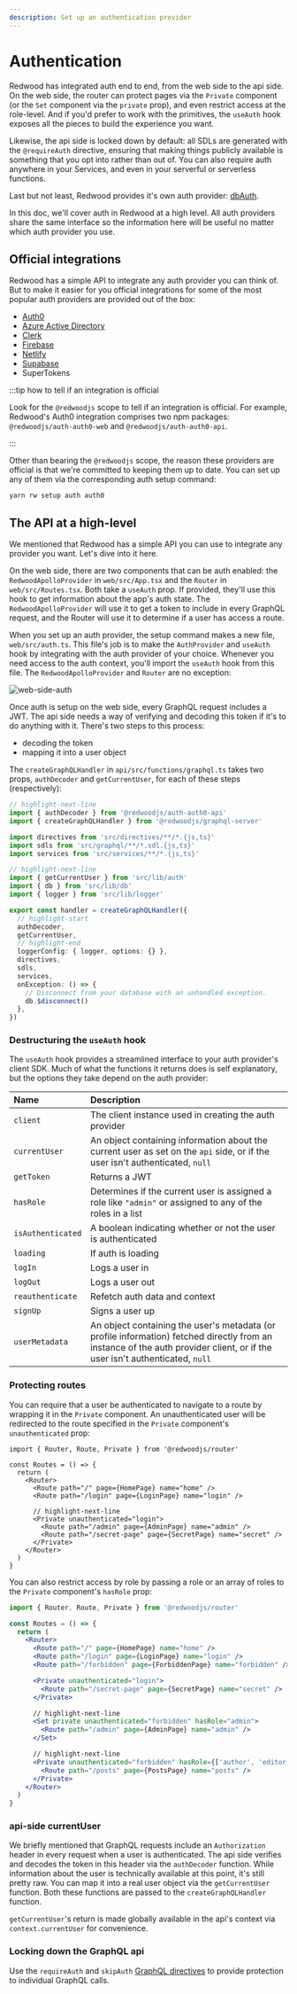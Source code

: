 ```yaml
---
description: Set up an authentication provider
---
```


# Authentication

Redwood has integrated auth end to end, from the web side to the api side.
On the web side, the router can protect pages via the `Private` component (or the `Set` component via the `private` prop), and even restrict access at the role-level.
And if you'd prefer to work with the primitives, the `useAuth` hook exposes all the pieces to build the experience you want.

Likewise, the api side is locked down by default: all SDLs are generated with the `@requireAuth` directive, ensuring that making things publicly available is something that you opt into rather than out of.
You can also require auth anywhere in your Services, and even in your serverful or serverless functions.

Last but not least, Redwood provides it's own auth provider: [dbAuth](./auth/dbauth.md).

In this doc, we'll cover auth in Redwood at a high level.
All auth providers share the same interface so the information here will be useful no matter which auth provider you use.

## Official integrations

Redwood has a simple API to integrate any auth provider you can think of. But to make it easier for you official integrations for some of the most popular auth providers are provided out of the box:

- [Auth0](./auth/auth0.md)
- [Azure Active Directory](./auth/azure.md)
- [Clerk](./auth/clerk.md)
- [Firebase](./auth/firebase.md)
- [Netlify](./auth/netlify.md)
- [Supabase](./auth/supabase.md)
- SuperTokens

:::tip how to tell if an integration is official

Look for the `@redwoodjs` scope to tell if an integration is official.
For example, Redwood's Auth0 integration comprises two npm packages: `@redwoodjs/auth-auth0-web` and `@redwoodjs/auth-auth0-api`.

:::

Other than bearing the `@redwoodjs` scope, the reason these providers are official is that we're committed to keeping them up to date.
You can set up any of them via the corresponding auth setup command:

```
yarn rw setup auth auth0
```

## The API at a high-level

We mentioned that Redwood has a simple API you can use to integrate any provider you want.
Let's dive into it here.

On the web side, there are two components that can be auth enabled: the `RedwoodApolloProvider` in `web/src/App.tsx` and the `Router` in `web/src/Routes.tsx`.
Both take a `useAuth` prop. If provided, they'll use this hook to get information about the app's auth state. The `RedwoodApolloProvider` will use it to get a token to include in every GraphQL request, and the Router will use it to determine if a user has access a route.

When you set up an auth provider, the setup command makes a new file, `web/src/auth.ts`. This file's job is to make the `AuthProvider` and `useAuth` hook by integrating with the auth provider of your choice. Whenever you need access to the auth context, you'll import the `useAuth` hook from this file. The `RedwoodApolloProvider` and `Router` are no exception:

![web-side-auth](https://user-images.githubusercontent.com/32992335/208549951-469617d7-c798-4d9a-8a29-46efe23cca6a.png)

Once auth is setup on the web side, every GraphQL request includes a JWT.
The api side needs a way of verifying and decoding this token if it's to do anything with it.
There's two steps to this process:

- decoding the token
- mapping it into a user object

The `createGraphQLHandler` in `api/src/functions/graphql.ts` takes two props, `authDecoder` and `getCurrentUser`, for each of these steps (respectively):

```ts title="api/src/functions/graphql.ts"
// highlight-next-line
import { authDecoder } from '@redwoodjs/auth-auth0-api'
import { createGraphQLHandler } from '@redwoodjs/graphql-server'

import directives from 'src/directives/**/*.{js,ts}'
import sdls from 'src/graphql/**/*.sdl.{js,ts}'
import services from 'src/services/**/*.{js,ts}'

// highlight-next-line
import { getCurrentUser } from 'src/lib/auth'
import { db } from 'src/lib/db'
import { logger } from 'src/lib/logger'

export const handler = createGraphQLHandler({
  // highlight-start
  authDecoder,
  getCurrentUser,
  // highlight-end
  loggerConfig: { logger, options: {} },
  directives,
  sdls,
  services,
  onException: () => {
    // Disconnect from your database with an unhandled exception.
    db.$disconnect()
  },
})
```

### Destructuring the `useAuth` hook

The `useAuth` hook provides a streamlined interface to your auth provider's client SDK.
Much of what the functions it returns does is self explanatory, but the options they take depend on the auth provider:

| Name              | Description                                                                                                                                                                 |
| :---------------- | :-------------------------------------------------------------------------------------------------------------------------------------------------------------------------- |
| `client`          | The client instance used in creating the auth provider                                                                                                                      |
| `currentUser`     | An object containing information about the current user as set on the `api` side, or if the user isn't authenticated, `null`                                                |
| `getToken`        | Returns a JWT                                                                                                                                                               |
| `hasRole`         | Determines if the current user is assigned a role like `"admin"` or assigned to any of the roles in a list                                                                  |
| `isAuthenticated` | A boolean indicating whether or not the user is authenticated                                                                                                               |
| `loading`         | If auth is loading                                                                                                                                                          |
| `logIn`           | Logs a user in                                                                                                                                                              |
| `logOut`          | Logs a user out                                                                                                                                                             |
| `reauthenticate`  | Refetch auth data and context                                                                                                                                               |
| `signUp`          | Signs a user up                                                                                                                                                             |
| `userMetadata`    | An object containing the user's metadata (or profile information) fetched directly from an instance of the auth provider client, or if the user isn't authenticated, `null` |

### Protecting routes

You can require that a user be authenticated to navigate to a route by wrapping it in the `Private` component.
An unauthenticated user will be redirected to the route specified in the `Private` component's `unauthenticated` prop:

```tsx
import { Router, Route, Private } from '@redwoodjs/router'

const Routes = () => {
  return (
    <Router>
      <Route path="/" page={HomePage} name="home" />
      <Route path="/login" page={LoginPage} name="login" />

      // highlight-next-line
      <Private unauthenticated="login">
        <Route path="/admin" page={AdminPage} name="admin" />
        <Route path="/secret-page" page={SecretPage} name="secret" />
      </Private>
    </Router>
  )
}
```

You can also restrict access by role by passing a role or an array of roles to the `Private` component's `hasRole` prop:

```jsx
import { Router, Route, Private } from '@redwoodjs/router'

const Routes = () => {
  return (
    <Router>
      <Route path="/" page={HomePage} name="home" />
      <Route path="/login" page={LoginPage} name="login" />
      <Route path="/forbidden" page={ForbiddenPage} name="forbidden" />

      <Private unauthenticated="login">
        <Route path="/secret-page" page={SecretPage} name="secret" />
      </Private>

      // highlight-next-line
      <Set private unauthenticated="forbidden" hasRole="admin">
        <Route path="/admin" page={AdminPage} name="admin" />
      </Set>

      // highlight-next-line
      <Private unauthenticated="forbidden" hasRole={['author', 'editor']}>
        <Route path="/posts" page={PostsPage} name="posts" />
      </Private>
    </Router>
  )
}
```

### api-side currentUser

We briefly mentioned that GraphQL requests include an `Authorization` header in every request when a user is authenticated.
The api side verifies and decodes the token in this header via the `authDecoder` function.
While information about the user is technically available at this point, it's still pretty raw.
You can map it into a real user object via the `getCurrentUser` function.
Both these functions are passed to the `createGraphQLHandler` function.

`getCurrentUser`'s return is made globally available in the api's context via `context.currentUser` for convenience.

### Locking down the GraphQL api

Use the `requireAuth` and `skipAuth` [GraphQL directives](directives#secure-by-default-with-built-in-directives) to provide protection to individual GraphQL calls.
